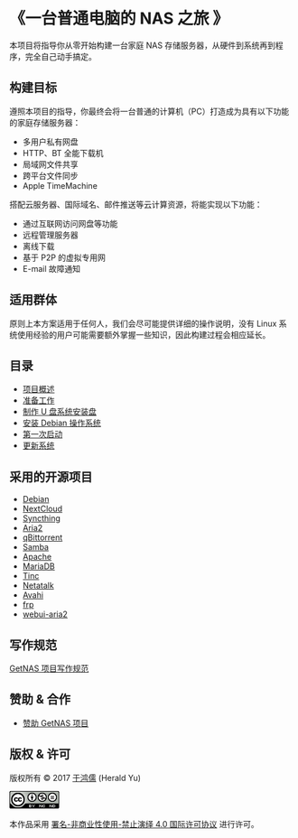 # 《一台普通电脑的 NAS 之旅 》

本项目将指导你从零开始构建一台家庭 NAS 存储服务器，从硬件到系统再到程序，完全自己动手搞定。

## 构建目标

遵照本项目的指导，你最终会将一台普通的计算机（PC）打造成为具有以下功能的家庭存储服务器：

* 多用户私有网盘
* HTTP、BT 全能下载机
* 局域网文件共享
* 跨平台文件同步
* Apple TimeMachine

搭配云服务器、国际域名、邮件推送等云计算资源，将能实现以下功能：

* 通过互联网访问网盘等功能
* 远程管理服务器
* 离线下载
* 基于 P2P 的虚拟专用网
* E-mail 故障通知

## 适用群体

原则上本方案适用于任何人，我们会尽可能提供详细的操作说明，没有 Linux 系统使用经验的用户可能需要额外掌握一些知识，因此构建过程会相应延长。

## 目录

* [项目概述](summary.md)
* [准备工作](preparations.md)
* [制作 U 盘系统安装盘](operating-system-installation/usb-installer.md)
* [安装 Debian 操作系统](operating-system-installation/system-installation.md)
* [第一次启动](the-first-boot/the-first-boot.md)
* [更新系统](initialization/system-upgrade.md)

## 采用的开源项目

* [Debian](https://www.debian.org/)
* [NextCloud](https://www.nextcloud.com)
* [Syncthing](https://syncthing.net/)
* [Aria2](https://aria2.github.io/)
* [qBittorrent](https://www.qbittorrent.org/)
* [Samba](https://www.samba.org/)
* [Apache](http://httpd.apache.org/)
* [MariaDB](https://downloads.mariadb.org/)
* [Tinc](https://www.tinc-vpn.org/)
* [Netatalk](http://netatalk.sourceforge.net/)
* [Avahi](http://avahi.org/)
* [frp](https://github.com/fatedier/frp)
* [webui-aria2](https://github.com/ziahamza/webui-aria2)

## 写作规范
[GetNAS 项目写作规范](writing-guidelines.md)

## 赞助 & 合作

* [赞助 GetNAS 项目](sponsor/sponsor.md)

## 版权 & 许可

版权所有 ©️ 2017 [于鸿儒](https://twitter.com/herald_yu) (Herald Yu)

[<img alt="知识共享许可协议" style="border-width:0" src="images/by-nc-nd-88x31.png">](http://creativecommons.org/licenses/by-nc-nd/4.0/deed.zh)

本作品采用 [署名-非商业性使用-禁止演绎 4.0 国际许可协议](http://creativecommons.org/licenses/by-nc-nd/4.0/deed.zh) 进行许可。
